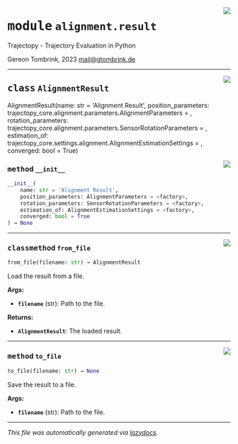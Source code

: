 <!-- markdownlint-disable -->

<a href="..\trajectopy_core\alignment\result.py#L0"><img align="right" style="float:right;" src="https://img.shields.io/badge/-source-cccccc?style=flat-square"></a>

# <kbd>module</kbd> `alignment.result`
Trajectopy - Trajectory Evaluation in Python 

Gereon Tombrink, 2023 mail@gtombrink.de 



---

<a href="..\trajectopy_core\alignment\result.py#L16"><img align="right" style="float:right;" src="https://img.shields.io/badge/-source-cccccc?style=flat-square"></a>

## <kbd>class</kbd> `AlignmentResult`
AlignmentResult(name: str = 'Alignment Result', position_parameters: trajectopy_core.alignment.parameters.AlignmentParameters = <factory>, rotation_parameters: trajectopy_core.alignment.parameters.SensorRotationParameters = <factory>, estimation_of: trajectopy_core.settings.alignment.AlignmentEstimationSettings = <factory>, converged: bool = True) 

<a href="..\<string>"><img align="right" style="float:right;" src="https://img.shields.io/badge/-source-cccccc?style=flat-square"></a>

### <kbd>method</kbd> `__init__`

```python
__init__(
    name: str = 'Alignment Result',
    position_parameters: AlignmentParameters = <factory>,
    rotation_parameters: SensorRotationParameters = <factory>,
    estimation_of: AlignmentEstimationSettings = <factory>,
    converged: bool = True
) → None
```








---

<a href="..\trajectopy_core\alignment\result.py#L56"><img align="right" style="float:right;" src="https://img.shields.io/badge/-source-cccccc?style=flat-square"></a>

### <kbd>classmethod</kbd> `from_file`

```python
from_file(filename: str) → AlignmentResult
```

Load the result from a file. 



**Args:**
 
 - <b>`filename`</b> (str):  Path to the file. 



**Returns:**
 
 - <b>`AlignmentResult`</b>:  The loaded result. 

---

<a href="..\trajectopy_core\alignment\result.py#L38"><img align="right" style="float:right;" src="https://img.shields.io/badge/-source-cccccc?style=flat-square"></a>

### <kbd>method</kbd> `to_file`

```python
to_file(filename: str) → None
```

Save the result to a file. 



**Args:**
 
 - <b>`filename`</b> (str):  Path to the file. 




---

_This file was automatically generated via [lazydocs](https://github.com/ml-tooling/lazydocs)._
